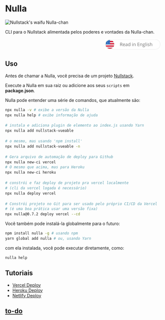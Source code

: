 # Nulla

![Nullstack's waifu Nulla-chan](https://raw.githubusercontent.com/nullstack/nullstack.github.io/7e47095fb480fc4ae62089501e782a836eae764d/public/nullachan.png)

CLI para o Nullstack alimentada pelos poderes e vontades da Nulla-chan.

<div align="right">
  <a href="./README.md">
    <img src="./docs/btn-en.png" alt="go to en-US version" width="180px">
  </a>
</div>

## Uso

Antes de chamar a Nulla, você precisa de um projeto [Nullstack](https://nullstack.app).

Execute a Nulla em sua raiz ou adicione aos seus `scripts` em **package.json**.

Nulla pode entender uma série de comandos, que atualmente são:

```sh
npx nulla -v # exibe a versão da Nulla
npx nulla help # exibe informação de ajuda

# instala e adiciona plugin de elemento ao index.js usando Yarn
npx nulla add nullstack-vueable

# o mesmo, mas usando 'npm install'
npx nulla add nullstack-vueable -n

# Gera arquivo de automação de deploy para Github
npx nulla new-ci vercel
# O mesmo que acima, mas para Heroku
npx nulla new-ci heroku

# constrói e faz deploy de projeto pra vercel localmente
# (cli da vercel logada é necessário)
npx nulla deploy vercel

# Constrói projeto no Git para ser usado pelo próprio CI/CD da Vercel
# (é uma boa prática usar uma versão fixa)
npx nulla@0.7.2 deploy vercel --cd
```

Você também pode instalá-la globalmente para o futuro:

```sh
npm install nulla -g # usando npm
yarn global add nulla # ou, usando Yarn
```

com ela instalada, você pode executar diretamente, como:

```sh
nulla help
```

## Tutoriais

 - [Vercel Deploy](./docs/pt-BR/deploy-vercel.md)
 - [Heroku Deploy](./docs/pt-BR/deploy-heroku.md)
 - [Netlify Deploy](./docs/pt-BR/deploy-netlify.md)

## [to-do](https://github.com/GuiDevloper/nulla/issues/1)
